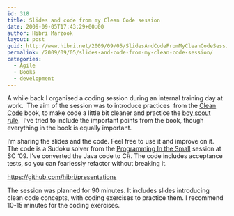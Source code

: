 ```yaml
---
id: 318
title: Slides and code from my Clean Code session
date: 2009-09-05T17:43:29+00:00
author: Hibri Marzook
layout: post
guid: http://www.hibri.net/2009/09/05/SlidesAndCodeFromMyCleanCodeSession.aspx
permalink: /2009/09/05/slides-and-code-from-my-clean-code-session/
categories:
  - Agile
  - Books
  - development
---
```

A while back I organised a coding session during an internal training day at work.&#160; The aim of the session was to introduce practices&#160; from the [Clean Code](http://www.amazon.co.uk/gp/product/0132350882?ie=UTF8&tag=hibrinet-21&linkCode=as2&camp=1634&creative=19450&creativeASIN=0132350882) book, to make code a little bit cleaner and practice the [boy scout rule](http://www.informit.com/articles/article.aspx?p=1235624&seqNum=6).&#160; I’ve tried to include the important points from the book, though everything in the book is equally important.

I’m sharing the slides and the code. Feel free to use it and improve on it. The code is a Sudoku solver from the [Programming In the Small](http://www.parlezuml.com/softwarecraftsmanship/sessions/programming_in_the_small.htm) session at SC ‘09. I’ve converted the Java code to C#. The code includes acceptance tests, so you can fearlessly refactor without breaking it.

<https://github.com/hibri/presentations>

The session was planned for 90 minutes. It includes slides introducing clean code concepts, with coding exercises to practice them. I recommend 10-15 minutes for the coding exercises.
